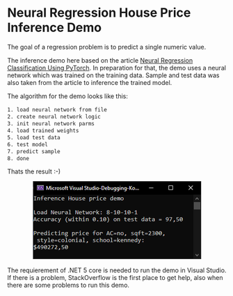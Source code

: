 # Neural Regression House Price Inference Demo


The goal of a regression problem is to predict a single numeric value. 

The inference demo here based on the article [Neural Regression Classification Using PyTorch](https://visualstudiomagazine.com/articles/2021/02/02/pytorch-prepare.aspx). 
In preparation for that, the demo uses a neural network which was trained on the training data. Sample and test data was also taken from the article to inference the trained model.

The algorithm for the demo looks like this:
```
1. load neural network from file
2. create neural network logic
3. init neural network parms
4. load trained weights
5. load test data
6. test model
7. predict sample
8. done
```
Thats the result :-)
[]("https://raw.githubusercontent.com/grensen/regression_house_net5_demo/main/Figures/regressionDemo.png")

<p align="center">
  <img src="https://raw.githubusercontent.com/grensen/regression_house_net5_demo/main/Figures/regressionDemo.png" />
</p> 

The requierement of .NET 5 core is needed to run the demo in Visual Studio. 
If there is a problem, StackOverflow is the first place to get help, also when there are some problems to run this demo.
